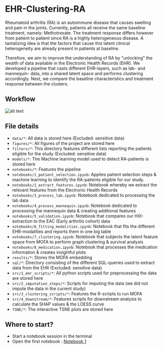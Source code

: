 # EHR-Clustering-RA
Rheumatoid arthritis (RA) is an autoimmune disease that causes swelling and pain in the joints. Currently, patients all receive the same baseline treatment, namely: Methotrexate. The treatment response differs however from patient to patient since RA is a highly heterogeneous disease.  A tantalizing idea is that the factors that cause this latent clinical heterogeneity are already present in patients at baseline.

Therefore, we aim to improve the understanding of RA by "unlocking" the wealth of data available in the Electronic Health Records (EHR). We developed a pipeline that casts different EHR-layers, such as lab- and mannequin- data, into a shared latent space and performs clustering accordingly. Next, we compare the baseline characteristics and treatment response between the clusters.

## Workflow
![alt text](https://github.com/levrex/EHR-Clustering-RA/blob/main/figures/md/fig2_workflow.png?raw=true)

## File details
* `data/*`: All data is stored here (Excluded: sensitive data)
* `figures/*`: All figures of the project are stored here
* `filters/*`: This directory features different lists reporting the patients eligible for the study (Excluded: sensitive data)
* `models/*`: The Machine learning model used to detect RA-patients is stored here
* `notebooks/*`: Features the pipeline
* `notebooks/1_patient_selection.ipynb`: Applies patient selection steps & machine learning to identify the RA-patients eligible for our study.
* `notebooks/2_extract_features.ipynb`: Notebook whereby we extract the relevant features from the Electronic Health Records 
* `notebooks/3_process_lab.ipynb`: Notebook dedicated to processing the lab data
* `notebooks/4_process_mannequin.ipynb`: Notebook dedicated to processing the mannequin data & creating additional features
* `notebooks/5_validation.ipynb`: Notebook that compares our HIX-extraction to the EAC (Early arthritis cohort) data
* `notebooks/6_fitting_modalities.ipynb`: Notebook that fits the different EHR-modalities and reports them in one big table
* `notebooks/7_clustering.ipynb`: Notebook that subjects the latent feature space from MOFA to perform graph clustering & survival analysis
* `notebooks/8_medication.ipynb`: Notebook that processes the medication information & creates insightful plots
* `results/*`: Stores the MOFA embedding
* `sql/*`: Directory consisting of the different SQL-queries used to extract data from the EHR (Excluded: sensitive data)
* `src/1_emr_scripts/*`: All python scripts used for preprocessing the data are stored here 
* `src/2_imputation_steps/*`: Scripts for imputing the data (we did not impute the data in the current study)
* `src/3_clustering_scripts/*`: Features the R-scripts to run MOFA
* `src/4_downstream/*`: Features scripts for downstream analysis to calculate the SHAP values & the LOESS curve
* `TSNE/*`: The interactive TSNE plots are stored here

## Where to start?
- Start a notebook session in the terminal 
- Open the first notebook : 
[Notebook 1](notebooks/1_patient_selection.ipynb)
